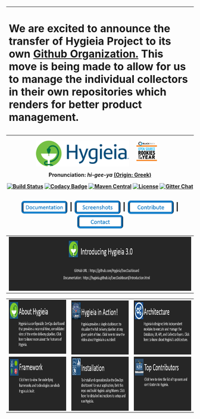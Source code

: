 <div align="center"> 
<table>
<colgroup>
<col width="100%" />
</colgroup>
<tbody><tr><td>
<h1><b>We are excited to announce the transfer of Hygieia Project to its own <a href="https://github.com/Hygieia">Github Organization.</a> This move is being made to allow for us to manage the individual collectors in their own repositories which renders for better product management.</p></b></h1>
</td> </tr> </tbody> </table>
</div>
<div align="center">
<img width="250" align="top" src="/UI/src/assets/img/Hygieia_Logo.png"><a href="https://www.blackducksoftware.com/about/news-events/releases/2015-open-source-rookies-year"><img width="55" align="top" hspace="20" src="https://github.com/Hygieia/Hygieia/blob/gh-pages/media/images/Rookies_Award_Badge.png"></a> 
</div>
<div align="center"> 
 <p> <b>Pronunciation: <i>hi-gee-ya <a href="https://en.wikipedia.org/wiki/Hygieia"></i>(Origin: Greek)</a> </p>
</div>

<div align="center">
  <!-- Build Status -->
  <a href="https://api.travis-ci.com/Hygieia/Hygieia.svg?branch=master"><img src="https://api.travis-ci.com/Hygieia/Hygieia.svg?branch=master" alt="Build Status"/></a>
  <!-- Codacy Badge -->
  <a href="https://www.codacy.com/app/amit-mawkin/Hygieia"><img src="https://api.codacy.com/project/badge/grade/de1a2a557f8e458e9a959be8c2e7fcba"
      alt="Codacy Badge"/></a>
  <!-- Maven Central -->
  <a href="http://search.maven.org/#search%7Cga%7C1%7Ccapitalone"><img src="https://img.shields.io/maven-central/v/com.capitalone.dashboard/Hygieia.svg" alt="Maven Central"/></a>
  <!-- License -->
  <a href="https://www.apache.org/licenses/LICENSE-2.0"><img src="https://img.shields.io/badge/license-Apache%202-blue.svg"
      alt="License"/></a>
  <!-- Gitter Chat -->
  <a href="https://gitter.im/capitalone/Hygieia?utm_source=badge&utm_medium=badge&utm_campaign=pr-badge&utm_content=badge"><img src="https://badges.gitter.im/Join%20Chat.svg" alt="Gitter Chat"/></a>
</div>

<div align="center">
  <h2>
    <a href="http://hygieia.github.io/Hygieia/getting_started.html"><img src="https://github.com/hygieia/Hygieia/blob/gh-pages/media/images/Buttons/Documentation.png" alt="Documentation" width="125" align="center"></a>
    <span>|</span>
    <a href="http://hygieia.github.io/Hygieia/screenshots.html"><img src="https://github.com/Hygieia/Hygieia/blob/gh-pages/media/images/Buttons/Screenshots.png" alt="Screenshots" width="125" align="center"></a>
    <span>|</span>
    <a href="http://hygieia.github.io/Hygieia/contribute.html"><img src="https://github.com/Hygieia/Hygieia/blob/gh-pages/media/images/Buttons/Contribute.png" alt="Contribute" width="125" align="center"></a>
    <span>|</span>
    <a href="http://hygieia.github.io/Hygieia/contact.html"><img src="https://github.com/Hygieia/Hygieia/blob/gh-pages/media/images/Buttons/Contact.png" alt="Contact" width="125" align="center"></a>
  </h2>
</div>

<table>
<colgroup>
<col width="100%" />
</colgroup>
 
<tbody>
<tr>
<td><a href="https://github.com/Hygieia/ExecDashboard"><img src="https://github.com/Hygieia/Hygieia/blob/gh-pages/media/images/ReadmeIcons/Hygieia3.png" alt="Hygieia3.0" height="145" width="940"/></a></td>
</tr> 
</tbody> 
</table>

<table>
<colgroup>
<col width="33.3%" />
<col width="33.3%" />
<col width="33.4%" />
</colgroup>

<tbody>
<tr>
<td><a href="http://hygieia.github.io/Hygieia/getting_started.html"><img src="https://github.com/Hygieia/Hygieia/blob/gh-pages/media/images/ReadmeIcons/About.png" alt="About Icon" height="145" width="280"/></a></td>
<td><a href="https://www.youtube.com/watch?v=SoNTA78j0tc"><img src="https://github.com/Hygieia/Hygieia/blob/gh-pages/media/images/ReadmeIcons/Video.png" alt="Video Icon" align="center" height="145" width="280"/></td>
<td><a href="http://hygieia.github.io/Hygieia/architecture.html"><img src="https://github.com/Hygieia/Hygieia/blob/gh-pages/media/images/ReadmeIcons/Architecture.png" alt="Architecture Icon" align="center" height="145" width="280"/></a></td>
</tr>
<tr>
<td><a href="http://hygieia.github.io/Hygieia/framework.html"><img src="https://github.com/Hygieia/Hygieia/blob/gh-pages/media/images/ReadmeIcons/Framework.png" alt="Framework Icon" align="center" height="145" width="280"/></td>
<td><a href="http://hygieia.github.io/Hygieia/setup.html"><img src="https://github.com/Hygieia/Hygieia/blob/gh-pages/media/images/ReadmeIcons/Installation.png" alt="Install Icon" align="center" height="145" width="280"/></a></td>
<td><a href="https://github.com/Hygieia/Hygieia/graphs/contributors"><img src="https://github.com/Hygieia/Hygieia/blob/gh-pages/media/images/ReadmeIcons/TopContributors.png" alt="Contributors Icon" align="center" height="145" width="280"/></a></td>
</tr>
</tbody>
</table>
